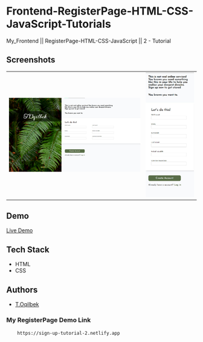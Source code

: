 # Frontend-RegisterPage-HTML-CSS-JavaScript-Tutorials
My_Frontend || RegisterPage-HTML-CSS-JavaScript || 2 - Tutorial

## Screenshots
<table>
    <tr>
        <td>
            <img src="./img/img1.jpg" alt="Frontend-RegisterPage-HTML-CSS-JavaScript-Tutorials">
        </td>
        <td>
            <img src="./img/img2.jpg" alt="Frontend-RegisterPage-HTML-CSS-JavaScript-Tutorials">
        </td>
    </tr>
</table>

## Demo

[Live Demo](https://sign-up-tutorial-2.netlify.app)

## Tech Stack

- HTML
- CSS

## Authors

- [T.Oqilbek](https://www.github.com/tolqinov-o)

### My RegisterPage Demo Link

```
    https://sign-up-tutorial-2.netlify.app
```
